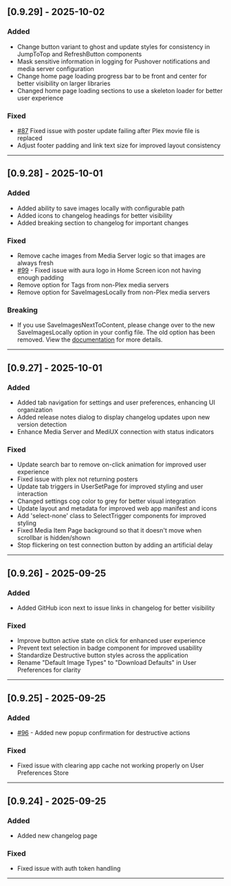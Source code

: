 ## [0.9.29] - 2025-10-02

### Added

- Change button variant to ghost and update styles for consistency in JumpToTop and RefreshButton components
- Mask sensitive information in logging for Pushover notifications and media server configuration
- Change home page loading progress bar to be front and center for better visibility on larger libraries
- Changed home page loading sections to use a skeleton loader for better user experience

### Fixed

- [#87](https://github.com/mediux-team/AURA/issues/87) Fixed issue with poster update failing after Plex movie file is replaced
- Adjust footer padding and link text size for improved layout consistency

---

## [0.9.28] - 2025-10-01

### Added

- Added ability to save images locally with configurable path
- Added icons to changelog headings for better visibility
- Added breaking section to changelog for important changes

### Fixed

- Remove cache images from Media Server logic so that images are always fresh
- [#99](https://github.com/mediux-team/AURA/issues/99) - Fixed issue with aura logo in Home Screen icon not having enough padding
- Remove option for Tags from non-Plex media servers
- Remove option for SaveImagesLocally from non-Plex media servers

### Breaking

- If you use SaveImagesNextToContent, please change over to the new SaveImagesLocally option in your config file. The old option has been removed. View the [documentation](https://mediux-team.github.io/AURA/config#saveimageslocallyenabled) for more details.

---

## [0.9.27] - 2025-10-01

### Added

- Added tab navigation for settings and user preferences, enhancing UI organization
- Added release notes dialog to display changelog updates upon new version detection
- Enhance Media Server and MediUX connection with status indicators

### Fixed

- Update search bar to remove on-click animation for improved user experience
- Fixed issue with plex not returning posters
- Update tab triggers in UserSetPage for improved styling and user interaction
- Changed settings cog color to grey for better visual integration
- Update layout and metadata for improved web app manifest and icons
- Add 'select-none' class to SelectTrigger components for improved styling
- Fixed Media Item Page background so that it doesn't move when scrollbar is hidden/shown
- Stop flickering on test connection button by adding an artificial delay

---

## [0.9.26] - 2025-09-25

### Added

- Added GitHub icon next to issue links in changelog for better visibility

### Fixed

- Improve button active state on click for enhanced user experience
- Prevent text selection in badge component for improved usability
- Standardize Destructive button styles across the application
- Rename "Default Image Types" to "Download Defaults" in User Preferences for clarity

---

## [0.9.25] - 2025-09-25

### Added

- [#96](https://github.com/mediux-team/AURA/issues/96) - Added new popup confirmation for destructive actions

### Fixed

- Fixed issue with clearing app cache not working properly on User Preferences Store

---

## [0.9.24] - 2025-09-25

### Added

- Added new changelog page

### Fixed

- Fixed issue with auth token handling

---
